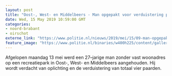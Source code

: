 ```yaml
---
layout: post
title: "Oost-, West- en Middelbeers - Man opgepakt voor verduistering paarden"
date: Wed, 15 May 2019 10:59:00 GMT
categories: 
- noord-brabant 
- oirschot 
externe_link: "https://www.politie.nl/nieuws/2019/mei/15/09-man-opgepakt-voor-verduistering-paarden.html"
feature_image: "https://www.politie.nl/binaries/w400h225/content/gallery/politie/stockfotos/algemeen/transportboeien-op-politieauto.jpg"
---
```


Afgelopen maandag 13 mei werd een 27–jarige man zonder vast woonadres op een recreatiepark in Oost-, West- en Middelbeers aangehouden. Hij wordt verdacht van oplichting en de verduistering van totaal vier paarden.
